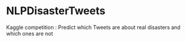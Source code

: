 # NLPDisasterTweets
Kaggle competition : Predict which Tweets are about real disasters and which ones are not
